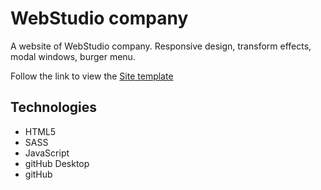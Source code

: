 # WebStudio company

A website of WebStudio company. Responsive design, transform effects, modal windows, burger menu.

Follow the link to view the
[Site template](<https://www.figma.com/file/1pi1xLSBDkUkkrfXHnuZtt/22.10.2022-download-Web-Studio-(Version-2.1)-(Copy)?type=design&node-id=3%3A8799&mode=dev>)

## Technologies

- HTML5
- SASS
- JavaScript
- gitHub Desktop
- gitHub
